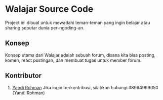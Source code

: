 # Walajar Source Code
Project ini dibuat untuk mewadahi teman-teman yang ingin belajar atau sharing seputar dunia per-ngoding-an.

## Konsep
Konsep utama dari Walajar adalah sebuah forum, disana kita bisa posting, komen, react postingan, dan membuat tugas untuk member forum.

## Kontributor

1. [Yandi Rohman](https://github.com/yandyrohman)
Jika ingin berkontribusi, silahkan hubungi 08994999050 (Yandi Rohman)


